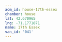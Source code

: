 ```yaml
---
aom_id: house-17th-essex
chamber: house
lat: 42.670965
lng: -71.1771871
name: 17th Essex
van_id: '041'
---
```

